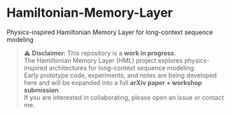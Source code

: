 # Hamiltonian-Memory-Layer
Physics-inspired Hamiltonian Memory Layer for long-context sequence modeling

> ⚠️ **Disclaimer**: This repository is a **work in progress**.  
> The Hamiltonian Memory Layer (HML) project explores physics-inspired architectures for long-context sequence modeling.  
> Early prototype code, experiments, and notes are being developed here and will be expanded into a full **arXiv paper + workshop submission**.  
> If you are interested in collaborating, please open an issue or contact me.
